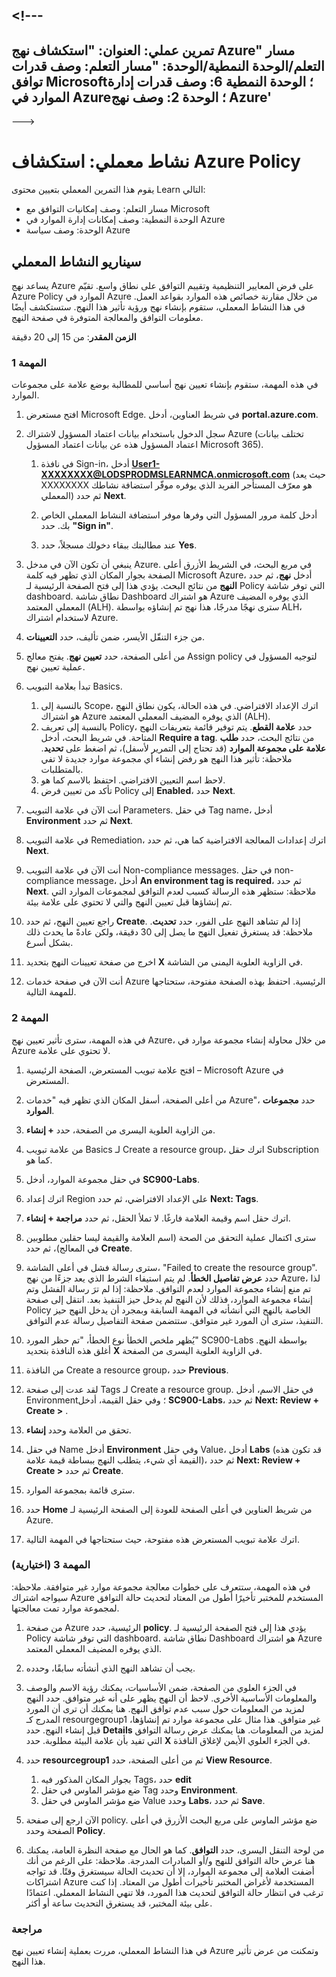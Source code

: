 <a name="---"></a><!---
---
تمرين عملي: العنوان: "استكشاف نهج Azure" مسار التعلم/الوحدة النمطية/الوحدة: "مسار التعلم: وصف قدرات توافق Microsoft؛ الوحدة النمطية 6: وصف قدرات إدارة الموارد في Azure؛ الوحدة 2: وصف نهج Azure'
---
--->

# <a name="lab-explore-azure-policy"></a>نشاط معملي: استكشاف Azure Policy

يقوم هذا التمرين المعملي بتعيين محتوى Learn التالي:

- مسار التعلم: وصف إمكانيات التوافق مع Microsoft
- الوحدة النمطية: وصف إمكانات إدارة الموارد في Azure
- الوحدة: وصف سياسة Azure

## <a name="lab-scenario"></a>سيناريو النشاط المعملي

يساعد نهج Azure على فرض المعايير التنظيمية وتقييم التوافق على نطاق واسع. تقيّم Azure Policy الموارد في Azure من خلال مقارنة خصائص هذه الموارد بقواعد العمل. في هذا النشاط المعملي، ستقوم بإنشاء نهج ورؤية تأثير هذا النهج.  ستستكشف أيضًا معلومات التوافق والمعالجة المتوفرة في صفحة النهج.

**الزمن المقدر**: من 15 إلى 20 دقيقة

### <a name="task-1"></a>المهمة 1

في هذه المهمة، ستقوم بإنشاء تعيين نهج أساسي للمطالبة بوضع علامة على مجموعات الموارد.
1.  افتح مستعرض Microsoft Edge. في شريط العناوين، أدخل **portal.azure.com**.

1. سجل الدخول باستخدام بيانات اعتماد المسؤول لاشتراك Azure (تختلف بيانات اعتماد المسؤول هذه عن بيانات اعتماد المسؤول Microsoft 365).
    1. في نافذة Sign-in، أدخل **User1-XXXXXXXX@LODSPRODMSLEARNMCA.onmicrosoft.com** (حيث يعد XXXXXXXX هو معرّف المستأجر الفريد الذي يوفره موفّر استضافة نشاطك المعملي) ثم حدد **Next**.

    1. أدخل كلمة مرور المسؤول التي وفرها موفر استضافة النشاط المعملي الخاص بك. حدد **"Sign in"**.
    1. عند مطالبتك ببقاء دخولك مسجلاً، حدد **Yes**.

1. ينبغي أن تكون الآن في مدخل Azure.  في مربع البحث، في الشريط الأزرق أعلى الصفحة بجوار المكان الذي تظهر فيه كلمة Microsoft Azure، أدخل **نهج**، ثم حدد **النهج** من نتائج البحث. يؤدي هذا إلى فتح الصفحة الرئيسية لـ Policy التي توفر شاشة dashboard.  نطاق شاشة Dashboard هو اشتراك Azure الذي يوفره المضيف المعملي المعتمد (ALH). سترى نهجًا مدرجًا، هذا نهج تم إنشاؤه بواسطة ALH، لاستخدام اشتراك Azure.

1. من جزء التنقّل الأيسر، ضمن تأليف، حدد **التعيينات**.

1. من أعلى الصفحة، حدد **تعيين نهج**. يفتح معالج Assign policy لتوجيه المسؤول في عملية تعيين نهج.

1. تبدأ بعلامة التبويب Basics.
    1. بالنسبة إلى Scope، اترك الإعداد الافتراضي. في هذه الحالة، يكون نطاق النهج هو اشتراك Azure الذي يوفره المضيف المعملي المعتمد (ALH).
    1. بالنسبة إلى تعريف Policy، حدد **علامة القطع**.  يتم توفير قائمة بتعريفات النهج المتاحة.  في شريط البحث، أدخل **Require a tag**. من نتائج البحث، حدد **طلب علامة على مجموعة الموارد** (قد تحتاج إلى التمرير لأسفل)، ثم اضغط على **تحديد**.  ملاحظة: تأثير هذا النهج هو رفض إنشاء أي مجموعة موارد جديدة لا تفي بالمتطلبات.  
    1. لاحظ اسم التعيين الافتراضي.  احتفظ بالاسم كما هو.
    1. تأكد من تعيين فرض Policy إلى **Enabled**، حدد **Next**.

1. أنت الآن في علامة التبويب Parameters.  في حقل Tag name، أدخل **Environment** ثم حدد **Next**.

1. في علامة التبويب Remediation، اترك إعدادات المعالجة الافتراضية كما هي، ثم حدد **Next**.

1. أنت الآن في علامة التبويب Non-compliance messages.  في حقل non-compliance message، أدخل **An environment tag is required**، ثم حدد **Next**. ملاحظة: ستظهر هذه الرسالة كسبب لعدم التوافق لمجموعات الموارد التي تم إنشاؤها قبل تعيين النهج والتي لا تحتوي على علامة بيئة.

1. راجع تعيين النهج، ثم حدد **Create**.  إذا لم تشاهد النهج على الفور، حدد **تحديث**. ملاحظة: قد يستغرق تفعيل النهج ما يصل إلى 30 دقيقة، ولكن عادةً ما يحدث ذلك بشكل أسرع.

1. اخرج من صفحة تعيينات النهج بتحديد **X** في الزاوية العلوية اليمنى من الشاشة.

1. أنت الآن في صفحة خدمات Azure الرئيسية.  احتفظ بهذه الصفحة مفتوحة، ستحتاجها للمهمة التالية.

### <a name="task-2"></a>المهمة 2

في هذه المهمة، سترى تأثير تعيين نهج Azure، من خلال محاولة إنشاء مجموعة موارد في Azure لا تحتوي على علامة.

1. افتح علامة تبويب المستعرض، الصفحة الرئيسية – Microsoft Azure في المستعرض.

1. من أعلى الصفحة، أسفل المكان الذي تظهر فيه "خدمات Azure"، حدد **مجموعات الموارد**.

1. من الزاوية العلوية اليسرى من الصفحة، حدد **+ إنشاء**.

1. من علامة تبويب Basics لـ Create a resource group، اترك حقل Subscription كما هو.

1. في حقل مجموعة الموارد، أدخل **SC900-Labs**.

1. اترك إعداد Region على الإعداد الافتراضي، ثم حدد **Next: Tags**.

1. اترك حقل اسم وقيمة العلامة فارغًا.  لا تملأ الحقل، ثم حدد **مراجعة + إنشاء**.

1. سترى اكتمال عملية التحقق من الصحة (اسم العلامة والقيمة ليسا حقلين مطلوبين في المعالج)، ثم حدد **Create**.

1. سترى رسالة فشل في أعلى الشاشة، "Failed to create the resource group". حدد **عرض تفاصيل الخطأ**. لم يتم استيفاء الشرط الذي يعد جزءًا من نهج Azure، لذا تم منع إنشاء مجموعة الموارد لعدم التوافق. ملاحظة: إذا لم ترَ رسالة الفشل وتم إنشاء مجموعة الموارد، فذلك لأن النهج لم يدخل حيز التنفيذ بعد.  انتقل إلى صفحة Policy الخاصة بالنهج التي أنشأته في المهمة السابقة وبمجرد أن يدخل النهج حيز التنفيذ، سترى أن المورد غير متوافق.  ستتضمن صفحة التفاصيل رسالة عدم التوافق.

1. يُظهر ملخص الخطأ نوع الخطأ، "تم حظر المورد" SC900-Labs بواسطة النهج.  أغلق هذه النافذة بتحديد **X** في الزاوية العلوية اليسرى من الصفحة.

1. من النافذة Create a resource group، حدد **Previous**.

1. لقد عدت إلى صفحة Tags لـ Create a resource group.  في حقل الاسم، أدخل Environment؛ وفي حقل القيمة، أدخل **SC900-Labs**، ثم حدد **Next: Review + Create >** .

1. تحقق من العلامة وحدد **إنشاء**.

1. في حقل Name أدخل **Environment** وفي حقل Value، أدخل **Labs** (قد تكون هذه القيمة أي شيء، يتطلب النهج ببساطة قيمة علامة)، ثم حدد **Next: Review + Create >** ثم حدد **Create**.

1. سترى قائمة بمجموعة الموارد.  

1. حدد **Home** من شريط العناوين في أعلى الصفحة للعودة إلى الصفحة الرئيسية لـ Azure.

1. اترك علامة تبويب المستعرض هذه مفتوحة، حيث ستحتاجها في المهمة التالية.

### <a name="task-3-optional"></a>المهمة 3 (اختيارية)

في هذه المهمة، ستتعرف على خطوات معالجة مجموعة موارد غير متوافقة. ملاحظة: سيواجه اشتراك Azure المستخدم للمختبر تأخيرًا أطول من المعتاد لتحديث حالة التوافق لمجموعة موارد تمت معالجتها.

1. من صفحة Azure الرئيسية، حدد **policy**. يؤدي هذا إلى فتح الصفحة الرئيسية لـ Policy التي توفر شاشة dashboard.  نطاق شاشة Dashboard هو اشتراك Azure الذي يوفره المضيف المعملي المعتمد.  

1. يجب أن تشاهد النهج الذي أنشأته سابقًا، وحدده.

1. في الجزء العلوي من الصفحة، ضمن الأساسيات، يمكنك رؤية الاسم والوصف والمعلومات الأساسية الأخرى.  لاحظ أن النهج يظهر على أنه غير متوافق.  حدد النهج لمزيد من المعلومات حول سبب عدم توافق النهج. هنا يمكنك أن ترى أن المورد المدرج كـ resourgegroup1 غير متوافق.  هذا مثال على مجموعة موارد تم إنشاؤها، قبل إنشاء النهج. حدد **Details** لمزيد من المعلومات.  هنا يمكنك عرض رسالة التوافق التي تفيد بأن علامة البيئة مطلوبة.  حدد **X** في الجزء العلوي الأيمن لإغلاق النافذة.

1. حدد **resourcegroup1** ثم من أعلى الصفحة، حدد **View Resource**.
    1. بجوار المكان المذكور فيه Tags، حدد **edit**
    1. ضع مؤشر الماوس في حقل Tag وحدد **Environment**.
    1. ضع مؤشر الماوس في حقل Value وحدد **Labs**، ثم حدد **Save**.

1. الآن ارجع إلى صفحة policy.  ضع مؤشر الماوس على مربع البحث الأزرق في أعلى الصفحة وحدد **Policy**.

1. من لوحة التنقل اليسرى، حدد **التوافق**.  كما هو الحال مع صفحة النظرة العامة، يمكنك هنا عرض حالة التوافق للنهج و/أو المبادرات المدرجة.  ملاحظة: على الرغم من أنك أضفت العلامة إلى مجموعة الموارد، إلا أن تحديث الحالة سيستغرق وقتًا.  قد تواجه اشتراكات Azure المستخدمة لأغراض المختبر تأخيرات أطول من المعتاد. إذا كنت ترغب في انتظار حالة التوافق لتحديث هذا المورد، فلا تنهي النشاط المعملي. اعتمادًا على بيئة المختبر، قد يستغرق التحديث ساعة أو أكثر.  

### <a name="review"></a>مراجعة

في هذا النشاط المعملي، مررت بعملية إنشاء تعيين نهج Azure وتمكنت من عرض تأثير هذا النهج.
